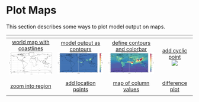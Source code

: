 # Plot Maps

This section describes some ways to plot model output on maps.

| <!-- -->| <!-- --> | <!-- --> |  <!-- --> |
|:-------------:|:-------------:|:-------------:|:-------------:|
| [world map with coastlines <br> <img src="jupyter_notebook_examples/plot_map_basic_files/plot_map_basic_5_0.png" width="180px">](jupyter_notebook_examples/plot_map_basic.md) | [model output as contours <br> <img src="jupyter_notebook_examples/plot_map_basic_co_files/plot_map_basic_co_9_0.png" width="200px">](jupyter_notebook_examples/plot_map_basic_co.md) | [define contours and colorbar <br> <img src="jupyter_notebook_examples/plot_map_basic_co_cbar_files/plot_map_basic_co_cbar_9_0.png" width="200px">](jupyter_notebook_examples/plot_map_basic_co_cbar.md) | [add cyclic point <br> <img src="jupyter_notebook_examples/plot_map_basic_co_cbar_files/plot_map_basic_co_cbar_cyclic_11_0.png" width="200px">](jupyter_notebook_examples/plot_map_basic_co_cbar_cyclic.md) |
| <!-- -->| <!-- --> | <!-- --> |  <!-- --> |
| [zoom into region](https://nbviewer.jupyter.org/github/NCAR/CAM-chem/blob/master/docs/jupyter_notebook_examples/plot_map.ipynb)  | [add location points](https://nbviewer.jupyter.org/github/NCAR/CAM-chem/blob/master/docs/jupyter_notebook_examples/plot_map.ipynb)  | [map of column values]() | [difference plot]() |
| <!-- -->| <!-- --> | <!-- --> |  <!-- --> |


